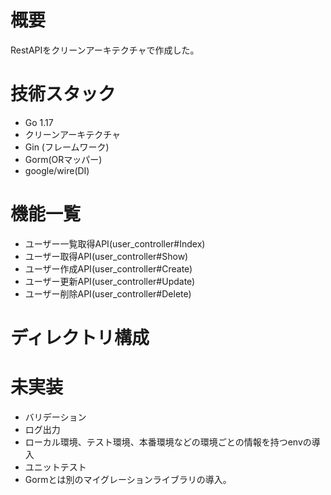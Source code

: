 # 概要
RestAPIをクリーンアーキテクチャで作成した。

# 技術スタック
- Go 1.17
- クリーンアーキテクチャ
- Gin (フレームワーク)
- Gorm(ORマッパー)
- google/wire(DI)

# 機能一覧
- ユーザー一覧取得API(user_controller#Index)
- ユーザー取得API(user_controller#Show)
- ユーザー作成API(user_controller#Create)
- ユーザー更新API(user_controller#Update)
- ユーザー削除API(user_controller#Delete)

# ディレクトリ構成

# 未実装
- バリデーション
- ログ出力
- ローカル環境、テスト環境、本番環境などの環境ごとの情報を持つenvの導入
- ユニットテスト
- Gormとは別のマイグレーションライブラリの導入。